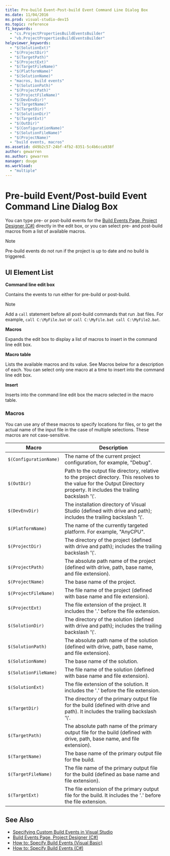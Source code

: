 ```yaml
---
title: Pre-build Event-Post-build Event Command Line Dialog Box
ms.date: 11/04/2016
ms.prod: visual-studio-dev15
ms.topic: reference
f1_keywords:
  - "cs.ProjectPropertiesBuildEventsBuilder"
  - "vb.ProjectPropertiesBuildEventsBuilder"
helpviewer_keywords:
  - "$(SolutionExt)"
  - "$(ProjectDir)"
  - "$(TargetPath)"
  - "$(ProjectExt)"
  - "$(TargetFileName)"
  - "$(PlatformName)"
  - "$(SolutionName)"
  - "macros, build events"
  - "$(SolutionPath)"
  - "$(ProjectPath)"
  - "$(ProjectFileName)"
  - "$(DevEnvDir)"
  - "$(TargetName)"
  - "$(TargetDir)"
  - "$(SolutionDir)"
  - "$(TargetExt)"
  - "$(OutDir)"
  - "$(ConfigurationName)"
  - "$(SolutionFileName)"
  - "$(ProjectName)"
  - "build events, macros"
ms.assetid: d49b2c57-24bf-4fb2-8351-5c4b6cca938f
author: gewarren
ms.author: gewarren
manager: douge
ms.workload:
  - "multiple"
---
```

# Pre-build Event/Post-build Event Command Line Dialog Box
You can type pre- or post-build events for the [Build Events Page, Project Designer (C#)](../../ide/reference/build-events-page-project-designer-csharp.md) directly in the edit box, or you can select pre- and post-build macros from a list of available macros.

> [!NOTE]
> Pre-build events do not run if the project is up to date and no build is triggered.


## UI Element List
 **Command line edit box**

 Contains the events to run either for pre-build or post-build.

> [!NOTE]
> Add a `call` statement before all post-build commands that run .bat files. For example, `call C:\MyFile.bat` or `call C:\MyFile.bat call C:\MyFile2.bat`.


 **Macros**

 Expands the edit box to display a list of macros to insert in the command line edit box.

 **Macro table**

 Lists the available macros and its value. See Macros below for a description of each. You can select only one macro at a time to insert into the command line edit box.

 **Insert**

 Inserts into the command line edit box the macro selected in the macro table.

### Macros
 You can use any of these macros to specify locations for files, or to get the actual name of the input file in the case of multiple selections. These macros are not case-sensitive.

|Macro|Description|
|-----------|-----------------|
|`$(ConfigurationName)`|The name of the current project configuration, for example, "Debug".|
|`$(OutDir)`|Path to the output file directory, relative to the project directory. This resolves to the value for the Output Directory property. It includes the trailing backslash '\\'.|
|`$(DevEnvDir)`|The installation directory of Visual Studio (defined with drive and path); includes the trailing backslash '\\'.|
|`$(PlatformName)`|The name of the currently targeted platform. For example, "AnyCPU".|
|`$(ProjectDir)`|The directory of the project (defined with drive and path); includes the trailing backslash '\\'.|
|`$(ProjectPath)`|The absolute path name of the project (defined with drive, path, base name, and file extension).|
|`$(ProjectName)`|The base name of the project.|
|`$(ProjectFileName)`|The file name of the project (defined with base name and file extension).|
|`$(ProjectExt)`|The file extension of the project. It includes the '.' before the file extension.|
|`$(SolutionDir)`|The directory of the solution (defined with drive and path); includes the trailing backslash '\\'.|
|`$(SolutionPath)`|The absolute path name of the solution (defined with drive, path, base name, and file extension).|
|`$(SolutionName)`|The base name of the solution.|
|`$(SolutionFileName)`|The file name of the solution (defined with base name and file extension).|
|`$(SolutionExt)`|The file extension of the solution. It includes the '.' before the file extension.|
|`$(TargetDir)`|The directory of the primary output file for the build (defined with drive and path). It includes the trailing backslash '\\'.|
|`$(TargetPath)`|The absolute path name of the primary output file for the build (defined with drive, path, base name, and file extension).|
|`$(TargetName)`|The base name of the primary output file for the build.|
|`$(TargetFileName)`|The file name of the primary output file for the build (defined as base name and file extension).|
|`$(TargetExt)`|The file extension of the primary output file for the build. It includes the '.' before the file extension.|

## See Also

- [Specifying Custom Build Events in Visual Studio](../../ide/specifying-custom-build-events-in-visual-studio.md)
- [Build Events Page, Project Designer (C#)](../../ide/reference/build-events-page-project-designer-csharp.md)
- [How to: Specify Build Events (Visual Basic)](../../ide/how-to-specify-build-events-visual-basic.md)
- [How to: Specify Build Events (C#)](../../ide/how-to-specify-build-events-csharp.md)